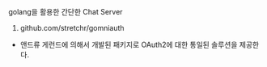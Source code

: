 golang을 활용한 간단한 Chat Server

1. github.com/stretchr/gomniauth

- 앤드류 게런드에 의해서 개발된 패키지로 OAuth2에 대한 통일된 솔루션을 제공한다.
